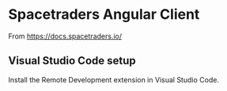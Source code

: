 # Spacetraders Angular Client

From https://docs.spacetraders.io/

## Visual Studio Code setup

Install the Remote Development extension in Visual Studio Code.
